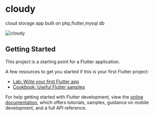 # cloudy

cloud storage app built on php,flutter,mysql db



![cloudy](https://github.com/omar-alsayed/flutter_cloud_storage/assets/150298434/3fe2cba1-b0ee-489d-802e-ecbca70f077d)

## Getting Started

This project is a starting point for a Flutter application.

A few resources to get you started if this is your first Flutter project:

- [Lab: Write your first Flutter app](https://docs.flutter.dev/get-started/codelab)
- [Cookbook: Useful Flutter samples](https://docs.flutter.dev/cookbook)

For help getting started with Flutter development, view the
[online documentation](https://docs.flutter.dev/), which offers tutorials,
samples, guidance on mobile development, and a full API reference.

